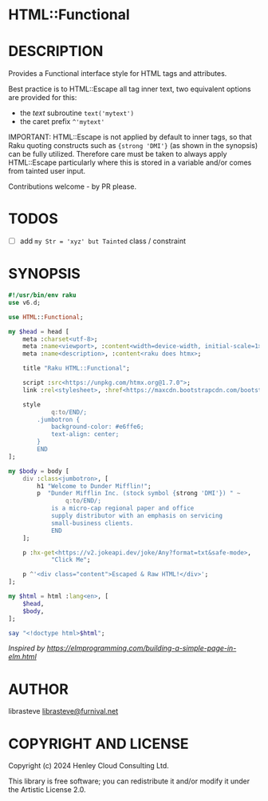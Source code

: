 HTML::Functional
================

DESCRIPTION
===========

Provides a Functional interface style for HTML tags and attributes.

Best practice is to HTML::Escape all tag inner text, two equivalent options are provided for this:
- the _text_ subroutine ```text('mytext')```
- the caret prefix ```^'mytext'```

IMPORTANT:
HTML::Escape is not applied by default to inner tags, so that Raku quoting constructs such as ```{strong 'DMI'}``` (as shown in the synopsis) can be fully utilized. Therefore care must be taken to always apply HTML::Escape particularly where this is stored in a variable and/or comes from tainted user input.

Contributions welcome - by PR please.

TODOS
=====
 - [ ] add ```my Str = 'xyz' but Tainted``` class / constraint


SYNOPSIS
========

```raku
#!/usr/bin/env raku
use v6.d;

use HTML::Functional;

my $head = head [
    meta :charset<utf-8>;
    meta :name<viewport>, :content<width=device-width, initial-scale=1>;
    meta :name<description>, :content<raku does htmx>;

    title "Raku HTML::Functional";

    script :src<https://unpkg.com/htmx.org@1.7.0">;
    link :rel<stylesheet>, :href<https://maxcdn.bootstrapcdn.com/bootstrap/3.3.7/css/bootstrap.min.css>;

    style
            q:to/END/;
        .jumbotron {
            background-color: #e6ffe6;
            text-align: center;
        }
        END
];

my $body = body [
    div :class<jumbotron>, [
        h1 "Welcome to Dunder Mifflin!";                                    #use ; to stop <h1> slurping <p>
        p  "Dunder Mifflin Inc. (stock symbol {strong 'DMI'}) " ~
                q:to/END/;
            is a micro-cap regional paper and office
            supply distributor with an emphasis on servicing
            small-business clients.
            END
    ];

    p :hx-get<https://v2.jokeapi.dev/joke/Any?format=txt&safe-mode>,
            "Click Me";

    p ^'<div class="content">Escaped & Raw HTML!</div>';
];

my $html = html :lang<en>, [
    $head,
    $body,
];

say "<!doctype html>$html";
```
_Inspired by https://elmprogramming.com/building-a-simple-page-in-elm.html_

AUTHOR
======

librasteve <librasteve@furnival.net>

COPYRIGHT AND LICENSE
=====================

Copyright (c) 2024 Henley Cloud Consulting Ltd.

This library is free software; you can redistribute it and/or modify it under the Artistic License 2.0.






